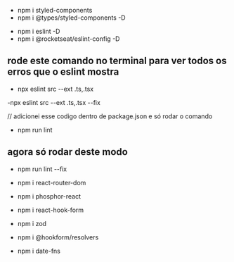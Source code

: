 <!-- install dependencias Type script-->
- npm i styled-components 
- npm i @types/styled-components -D

<!-- install dependencias eslint -->
- npm i eslint -D
- npm i @rocketseat/eslint-config -D

## rode este comando no terminal para ver todos os erros que o eslint mostra
- npx eslint src --ext .ts,.tsx

<!-- ajusta todos os erro de padrões -->
-npx eslint src --ext .ts,.tsx --fix

// adicionei esse codigo dentro de package.json e só rodar o comando 
- npm run lint

## agora só rodar deste modo 
- npm run lint --fix


<!-- integrando react router Dom-->
- npm i react-router-dom

<!-- biblioteca de icones -->
- npm i phosphor-react  

<!-- biblioteca de formularios -->
- npm i react-hook-form 

<!-- instalando biblioteca de validação -->
- npm i zod

<!-- permite integrar as bibliotecas de validação e forms -->
- npm i @hookform/resolvers

<!-- date fns -->
- npm i date-fns